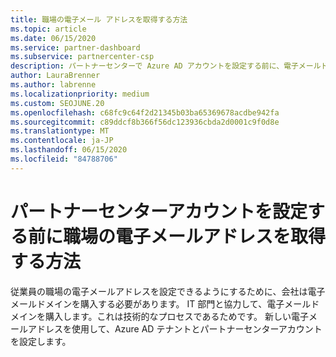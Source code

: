 ```yaml
---
title: 職場の電子メール アドレスを取得する方法
ms.topic: article
ms.date: 06/15/2020
ms.service: partner-dashboard
ms.subservice: partnercenter-csp
description: パートナーセンターで Azure AD アカウントを設定する前に、電子メールドメインの必要性について説明します。 電子メールドメインの購入方法についても説明します。
author: LauraBrenner
ms.author: labrenne
ms.localizationpriority: medium
ms.custom: SEOJUNE.20
ms.openlocfilehash: c68fc9c64f2d21345b03ba65369678acdbe942fa
ms.sourcegitcommit: c89ddcf8b366f56dc123936cbda2d0001c9f0d8e
ms.translationtype: MT
ms.contentlocale: ja-JP
ms.lasthandoff: 06/15/2020
ms.locfileid: "84788706"
---
```

# <a name="how-to-get-a-work-email-address-before-you-set-up-your-partner-center-account"></a>パートナーセンターアカウントを設定する前に職場の電子メールアドレスを取得する方法

従業員の職場の電子メールアドレスを設定できるようにするために、会社は電子メールドメインを購入する必要があります。 IT 部門と協力して、電子メールドメインを購入します。これは技術的なプロセスであるためです。 新しい電子メールアドレスを使用して、Azure AD テナントとパートナーセンターアカウントを設定します。
